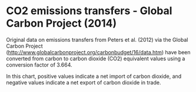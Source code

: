 # CO2 emissions transfers - Global Carbon Project (2014)

Original data on emissions transfers from Peters et al. (2012) via the Global Carbon Project (http://www.globalcarbonproject.org/carbonbudget/16/data.htm) have been converted from carbon to carbon dioxide (CO2) equivalent values using a conversion factor of 3.664.

In this chart, positive values indicate a net import of carbon dioxide, and negative values indicate a net export of carbon dioxide in trade.